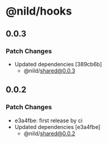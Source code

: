 # @nild/hooks

## 0.0.3

### Patch Changes

- Updated dependencies [389cb6b]
  - @nild/shared@0.0.3

## 0.0.2

### Patch Changes

- e3a4fbe: first release by ci
- Updated dependencies [e3a4fbe]
  - @nild/shared@0.0.2
